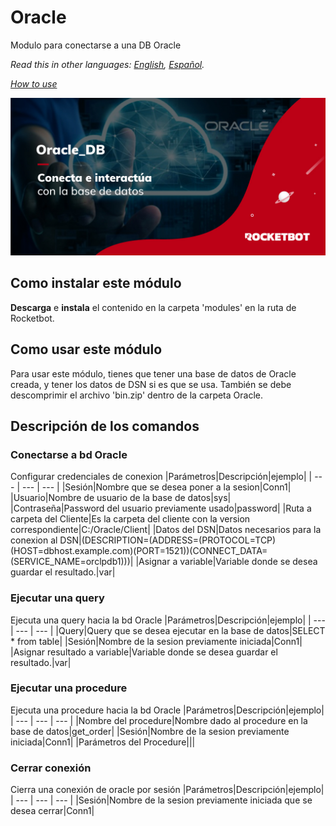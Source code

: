 # Oracle
  
Modulo para conectarse a una DB Oracle  

*Read this in other languages: [English](Manual_Oracle.md), [Español](Manual_Oracle.es.md).*

*[How to use](how_to_use.md)*
  
![banner](imgs/Banner_Oracle.png)
## Como instalar este módulo
  
__Descarga__ e __instala__ el contenido en la carpeta 'modules' en la ruta de Rocketbot.  


## Como usar este módulo
Para usar este módulo, tienes que tener una base de datos de Oracle creada, y tener los datos de DSN si es que se usa.
También se debe descomprimir el archivo 'bin.zip' dentro de la carpeta Oracle.


## Descripción de los comandos

### Conectarse a bd Oracle
  
Configurar credenciales de conexion
|Parámetros|Descripción|ejemplo|
| --- | --- | --- |
|Sesión|Nombre que se desea poner a la sesion|Conn1|
|Usuario|Nombre de usuario de la base de datos|sys|
|Contraseña|Password del usuario previamente usado|password|
|Ruta a carpeta del Cliente|Es la carpeta del cliente con la version correspondiente|C:/Oracle/Client|
|Datos del DSN|Datos necesarios para la conexion al DSN|(DESCRIPTION=(ADDRESS=(PROTOCOL=TCP)(HOST=dbhost.example.com)(PORT=1521))(CONNECT_DATA=(SERVICE_NAME=orclpdb1)))|
|Asignar a variable|Variable donde se desea guardar el resultado.|var|

### Ejecutar una query
  
Ejecuta una query hacia la bd Oracle
|Parámetros|Descripción|ejemplo|
| --- | --- | --- |
|Query|Query que se desea ejecutar en la base de datos|SELECT * from table|
|Sesión|Nombre de la sesion previamente iniciada|Conn1|
|Asignar resultado a variable|Variable donde se desea guardar el resultado.|var|

### Ejecutar una procedure
  
Ejecuta una procedure hacia la bd Oracle
|Parámetros|Descripción|ejemplo|
| --- | --- | --- |
|Nombre del procedure|Nombre dado al procedure en la base de datos|get_order|
|Sesión|Nombre de la sesion previamente iniciada|Conn1|
|Parámetros del Procedure|||

### Cerrar conexión
  
Cierra una conexión de oracle por sesión
|Parámetros|Descripción|ejemplo|
| --- | --- | --- |
|Sesión|Nombre de la sesion previamente iniciada que se desea cerrar|Conn1|
